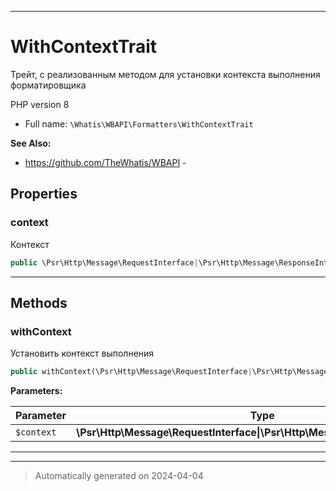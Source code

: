 ***

# WithContextTrait

Трейт, с реализованным методом
для установки контекста
выполнения форматировщика

PHP version 8

* Full name: `\Whatis\WBAPI\Formatters\WithContextTrait`

**See Also:**

* https://github.com/TheWhatis/WBAPI - 



## Properties


### context

Контекст

```php
public \Psr\Http\Message\RequestInterface|\Psr\Http\Message\ResponseInterface|null $context
```






***

## Methods


### withContext

Установить контекст выполнения

```php
public withContext(\Psr\Http\Message\RequestInterface|\Psr\Http\Message\ResponseInterface $context): static
```








**Parameters:**

| Parameter | Type | Description |
|-----------|------|-------------|
| `$context` | **\Psr\Http\Message\RequestInterface&#124;\Psr\Http\Message\ResponseInterface** | Контекст |





***

***
> Automatically generated on 2024-04-04

